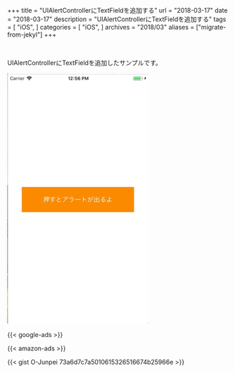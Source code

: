 +++
title = "UIAlertControllerにTextFieldを追加する"
url = "2018-03-17"
date = "2018-03-17"
description = "UIAlertControllerにTextFieldを追加する"
tags = [
    "iOS",
]
categories = [
    "iOS",
]
archives = "2018/03"
aliases = ["migrate-from-jekyl"]
+++

<br>

UIAlertControllerにTextFieldを追加したサンプルです。  

![alt](1.gif)

<!-- Google Ads -->
{{< google-ads >}}

<!-- Amazon Ads -->
{{< amazon-ads >}}

{{< gist O-Junpei 73a6d7c7a5010615326516674b25966e >}}
